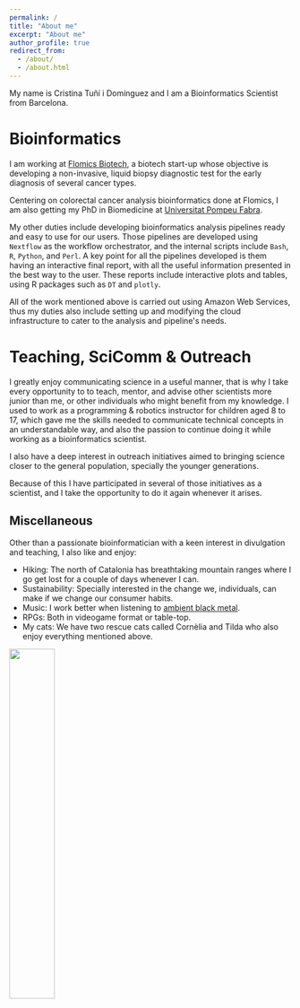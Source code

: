 ```yaml
---
permalink: /
title: "About me"
excerpt: "About me"
author_profile: true
redirect_from: 
  - /about/
  - /about.html
---
```


My name is Cristina Tuñí i Domínguez and I am a Bioinformatics Scientist from Barcelona.

Bioinformatics
======
I am working at [Flomics Biotech](www.flomics.com), a biotech start-up whose objective is developing a non-invasive, liquid biopsy diagnostic test for the early diagnosis of several cancer types. 

Centering on colorectal cancer analysis bioinformatics done at Flomics, I am also getting my PhD in Biomedicine at [Universitat Pompeu Fabra](https://www.upf.edu/web/phd-biomedicine/presentation).

My other duties include developing bioinformatics analysis pipelines ready and easy to use for our users. Those pipelines are developed using `Nextflow` as the workflow orchestrator, and the internal scripts include `Bash`, `R`, `Python`, and `Perl`. A key point for all the pipelines developed is them having an interactive final report, with all the useful information presented in the best way to the user. These reports include interactive plots and tables, using R packages such as `DT` and `plotly`.

All of the work mentioned above is carried out using Amazon Web Services, thus my duties also include setting up and modifying the cloud infrastructure to cater to the analysis and pipeline's needs.

Teaching, SciComm & Outreach
======
I greatly enjoy communicating science in a useful manner, that is why I take every opportunity to to teach, mentor, and advise other scientists more junior than me, or other individuals who might benefit from my knowledge. I used to work as a programming & robotics instructor for children aged 8 to 17, which gave me the skills needed to communicate technical concepts in an understandable way, and also the passion to continue doing it while working as a bioinformatics scientist.

I also have a deep interest in outreach initiatives aimed to bringing science closer to the general population, specially the younger generations.

Because of this I have participated in several of those initiatives as a scientist, and I take the opportunity to do it again whenever it arises. 

Miscellaneous
------
Other than a passionate bioinformatician with a keen interest in divulgation and teaching, I also like and enjoy:
* Hiking: The north of Catalonia has breathtaking mountain ranges where I go get lost for a couple of days whenever I can.
* Sustainability: Specially interested in the change we, individuals, can make if we change our consumer habits.
* Music: I work better when listening to [ambient black metal](https://open.spotify.com/playlist/4LZLdTHDi8OD5yNtM74d5j?si=406bf3a9d8e84430).
* RPGs: Both in videogame format or table-top.
* My cats: We have two rescue cats called Cornèlia and Tilda who also enjoy everything mentioned above.

<img src="/images/cornitildi.jpg"  width="40%">


